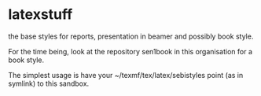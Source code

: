 # latexstuff
the base styles for reports, presentation in beamer and possibly book style.

For the time being, look at the repository sen1book in this organisation for a book style.

The simplest usage is have your ~/texmf/tex/latex/sebistyles point (as in symlink) to this sandbox.
